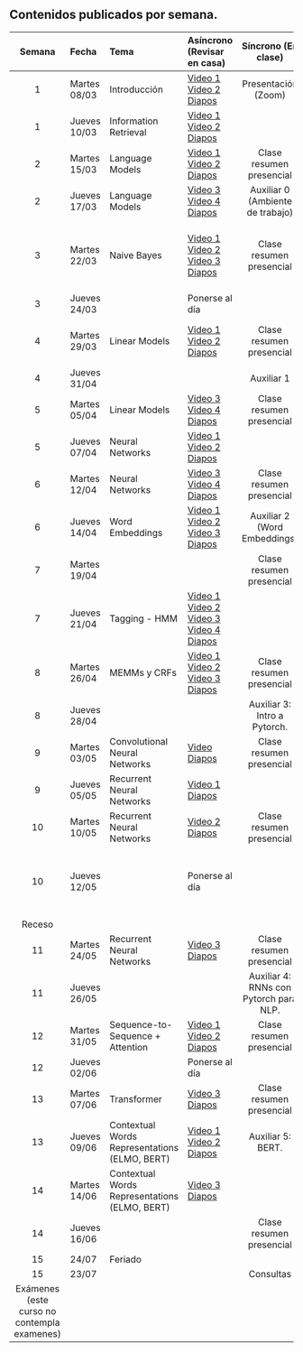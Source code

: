 ## Contenidos publicados por semana.

Semana | Fecha | Tema | Asíncrono (Revisar en casa) | Síncrono (En clase) | Evaluacion 
:------------: | :------------- | :------------- | :------------- | :-------------: | :-------------: 
1 | Martes 08/03 | Introducción | [Video 1](https://www.youtube.com/watch?v=HEKTNOttGvU)  [Video 2](https://www.youtube.com/watch?v=P8cwnI-f-Kg) [Diapos](https://github.com/dccuchile/CC6205/blob/master/slides/NLP-introduction.pdf) |Presentación (Zoom)|
1 | Jueves 10/03 | Information Retrieval | [Video 1](https://www.youtube.com/watch?v=FXIVClF370w&list=PLppKo85eGXiXIh54H_qz48yHPHeNVJqBi&index=3) [Video 2](https://www.youtube.com/watch?v=f8nG1EMmPZk&list=PLppKo85eGXiXIh54H_qz48yHPHeNVJqBi&index=3) [Diapos](https://github.com/dccuchile/CC6205/blob/master/slides/NLP-IR.pdf) |                                        |                                                          
2 | Martes 15/03 | Language Models | [Video 1](https://www.youtube.com/watch?v=9E2jJ6kcb4Y&list=PLppKo85eGXiXIh54H_qz48yHPHeNVJqBi&index=3) [Video 2](https://www.youtube.com/watch?v=ZWqbEQXLra0&list=PLppKo85eGXiXIh54H_qz48yHPHeNVJqBi&index=5) [Diapos](http://www.cs.columbia.edu/~mcollins/cs4705-spring2019/slides/lmslides.pdf) | Clase resumen presencial |  Tarea 1 (Vector Space Model)
2 | Jueves 17/03 | Language Models | [Video 3](https://www.youtube.com/watch?v=tsumFqwFlaA&list=PLppKo85eGXiXIh54H_qz48yHPHeNVJqBi&index=6) [Video 4](https://www.youtube.com/watch?v=s3TWdv4sqkg&list=PLppKo85eGXiXIh54H_qz48yHPHeNVJqBi&index=6) [Diapos](http://www.cs.columbia.edu/~mcollins/cs4705-spring2019/slides/lmslides.pdf) | Auxiliar 0 (Ambiente de trabajo) |
3 | Martes 22/03 | Naive Bayes | [Video 1](https://www.youtube.com/watch?v=kG9BK9Oy1hU) [Video 2](https://www.youtube.com/watch?v=Iqte5kKHvzE) [Video 3](https://www.youtube.com/watch?v=TSJg0_X3Abk) [Diapos](https://web.stanford.edu/~jurafsky/slp3/slides/7_NB.pdf) | Clase resumen presencial | Se publica Competencia 1 (Competencia Emotion Detection)
3 | Jueves 24/03 | | Ponerse al día |  |
4 | Martes 29/03 | Linear Models | [Video 1](https://www.youtube.com/watch?v=zhBxDsNLZEA) [Video 2](https://www.youtube.com/watch?v=Fooua_uaWSE) [Diapos](https://github.com/dccuchile/CC6205/blob/master/slides/NLP-linear.pdf) | Clase resumen presencial | Tarea 2 (Language Models y Naive Bayes)
4 | Jueves 31/04 | | | Auxiliar 1 |
5 | Martes 05/04 | Linear Models | [Video 3](https://www.youtube.com/watch?v=DqbzhdQa1eQ) [Video 4](https://www.youtube.com/watch?v=1nfWWXqfAzA) [Diapos](https://github.com/dccuchile/CC6205/blob/master/slides/NLP-linear.pdf) | Clase resumen presencial |
5 | Jueves 07/04 | Neural Networks | [Video 1](https://www.youtube.com/watch?v=oHZHA8h2xN0) [Video 2](https://www.youtube.com/watch?v=2lXank0W6G4) [Diapos](https://github.com/dccuchile/CC6205/blob/master/slides/NLP-neural.pdf) |  | 
6 | Martes 12/04 | Neural Networks | [Video 3](https://www.youtube.com/watch?v=BUDIi9qItzY) [Video 4](https://www.youtube.com/watch?v=KKN2Ipy-vGk) [Diapos](https://github.com/dccuchile/CC6205/blob/master/slides/NLP-neural.pdf) | Clase resumen presencial |
6 | Jueves 14/04 | Word Embeddings | [Video 1](https://www.youtube.com/watch?v=wtwUsJMC9CA) [Video 2](https://www.youtube.com/watch?v=XDxzQ7JU95U) [Video 3](https://www.youtube.com/watch?v=Ikyc3DRVodk) [Diapos](https://github.com/dccuchile/CC6205/blob/master/slides/NLP-wordvectors.pdf) | Auxiliar 2 (Word Embeddings) | Entrega Competencia 1
7 | Martes 19/04 | | |        Clase resumen presencial        | Tarea 3 (Word Embeddings)
7 | Jueves 21/04 | Tagging - HMM | [Video 1](https://www.youtube.com/watch?v=-ngfOZz8yK0) [Video 2](https://www.youtube.com/watch?v=Tjgb-yQOg54) [Video 3](https://www.youtube.com/watch?v=aaa5Qoi8Vco) [Video 4](https://www.youtube.com/watch?v=4pKWIDkF_6Y) [Diapos](http://www.cs.columbia.edu/~mcollins/cs4705-spring2019/slides/tagging.pdf) |  | 
8 | Martes 26/04 | MEMMs y CRFs | [Video 1](https://www.youtube.com/watch?v=qlI-4lSUDkg) [Video 2](https://www.youtube.com/watch?v=PLoLKQwkONw) [Video 3](https://www.youtube.com/watch?v=ZpUwDy6o28Y) [Diapos](https://github.com/dccuchile/CC6205/blob/master/slides/NLP-CRF.pdf) | Clase resumen presencial |
8 | Jueves 28/04 | | | Auxiliar 3: Intro a Pytorch. |
9 | Martes 03/05 | Convolutional Neural Networks | [Video](https://www.youtube.com/watch?v=lLZW5Fn40r8) [Diapos](https://github.com/dccuchile/CC6205/blob/master/slides/NLP-CNN.pdf) | Clase resumen presencial |
9 | Jueves 05/05 | Recurrent Neural Networks | [Video 1](https://www.youtube.com/watch?v=BmhjUkzz3nk) [Diapos](https://github.com/dccuchile/CC6205/blob/master/slides/NLP-RNN.pdf) |  |
10 | Martes 10/05 | Recurrent Neural Networks | [Video 2](https://www.youtube.com/watch?v=z43YFR1iIvk)  [Diapos](https://github.com/dccuchile/CC6205/blob/master/slides/NLP-RNN.pdf) | Clase resumen presencial | Tarea 4
10 | Jueves 12/05 | | Ponerse al día |  | Se publica Competencia 2 (Competencia Sequence Labeling)
Receso |  | |  |  | 
11 | Martes 24/05 | Recurrent Neural Networks | [Video 3](https://www.youtube.com/watch?v=7L5JxQdwNJk) [Diapos](https://github.com/dccuchile/CC6205/blob/master/slides/NLP-RNN.pdf) | Clase resumen presencial |
11 | Jueves 26/05 | | | Auxiliar 4: RNNs con Pytorch para NLP. |
12 | Martes 31/05 | Sequence-to-Sequence + Attention | [Video 1](https://www.youtube.com/watch?v=OpKxRjISqmM) [Video 2](https://www.youtube.com/watch?v=WQ7ihm5voB0)  [Diapos](https://github.com/dccuchile/CC6205/blob/master/slides/NLP-seq2seq.pdf) | Clase resumen presencial | 
12 | Jueves 02/06 | | Ponerse al día |  |
13 | Martes 07/06 | Transformer | [Video 3](https://www.youtube.com/watch?v=8RE23Uq8rU0) [Diapos](https://github.com/dccuchile/CC6205/blob/master/slides/NLP-seq2seq.pdf) | Clase resumen presencial | Tarea 5
13 | Jueves 09/06 | Contextual Words Representations (ELMO, BERT) | [Video 1](https://www.youtube.com/watch?v=sSGbgZpHymI) [Video 2](https://www.youtube.com/watch?v=C-QfzWU6eUE) [Diapos](https://github.com/dccuchile/CC6205/blob/master/slides/contextual-representations.pdf) |  Auxiliar 5: BERT. | Entrega Competencia 2
14 | Martes 14/06 | Contextual Words Representations (ELMO, BERT) | [Video 3](https://www.youtube.com/watch?v=5j4Mgl3GuVY) [Diapos](https://github.com/dccuchile/CC6205/blob/master/slides/contextual-representations.pdf) | |
14 | Jueves 16/06 | | | Clase resumen presencial | 
15 | 24/07 | Feriado | |  | 
15 | 23/07 | | | Consultas | 
Exámenes (este curso no contempla examenes) | | | | |

